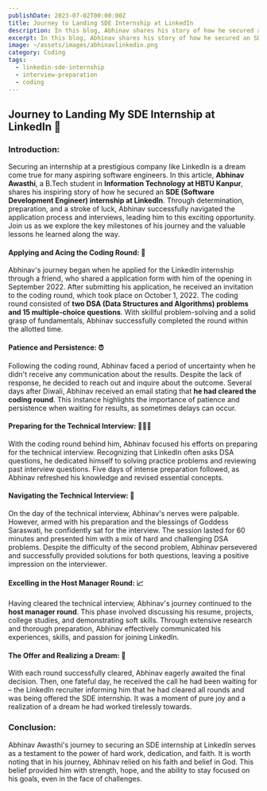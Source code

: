 ```yaml
---
publishDate: 2023-07-02T00:00:00Z
title: Journey to Landing SDE Internship at LinkedIn
description: In this blog, Abhinav shares his story of how he secured an SDE (Software Development Engineer) internship at LinkedIn.
excerpt: In this blog, Abhinav shares his story of how he secured an SDE (Software Development Engineer) internship at LinkedIn.
image: ~/assets/images/abhinavlinkedin.png
category: Coding
tags:
  - linkedin-sde-internship
  - interview-preparation
  - coding
---
```


## **Journey to Landing My SDE Internship at LinkedIn** 🚀

### **Introduction:** 
Securing an internship at a prestigious company like LinkedIn is a dream come true for many aspiring software engineers. In this article, **Abhinav Awasthi**, a B.Tech student in **Information Technology at HBTU Kanpur**, shares his inspiring story of how he secured an **SDE (Software Development Engineer) internship at LinkedIn**. Through determination, preparation, and a stroke of luck, Abhinav successfully navigated the application process and interviews, leading him to this exciting opportunity. Join us as we explore the key milestones of his journey and the valuable lessons he learned along the way.

#### **Applying and Acing the Coding Round:** 🎯
Abhinav's journey began when he applied for the LinkedIn internship through a friend, who shared a application form with him of the opening in September 2022. After submitting his application, he received an invitation to the coding round, which took place on October 1, 2022. The coding round consisted of **two DSA (Data Structures and Algorithms) problems and 15 multiple-choice questions**. With skillful problem-solving and a solid grasp of fundamentals, Abhinav successfully completed the round within the allotted time.

#### **Patience and Persistence: ⏰**
Following the coding round, Abhinav faced a period of uncertainty when he didn't receive any communication about the results. Despite the lack of response, he decided to reach out and inquire about the outcome. Several days after Diwali, Abhinav received an email stating that **he had cleared the coding round**. This instance highlights the importance of patience and persistence when waiting for results, as sometimes delays can occur.

#### **Preparing for the Technical Interview: 👨🏻‍💻**
With the coding round behind him, Abhinav focused his efforts on preparing for the technical interview. Recognizing that LinkedIn often asks DSA questions, he dedicated himself to solving practice problems and reviewing past interview questions. Five days of intense preparation followed, as Abhinav refreshed his knowledge and revised essential concepts.

#### **Navigating the Technical Interview: 💯**
On the day of the technical interview, Abhinav's nerves were palpable. However, armed with his preparation and the blessings of Goddess Saraswati, he confidently sat for the interview. The session lasted for 60 minutes and presented him with a mix of hard and challenging DSA problems. Despite the difficulty of the second problem, Abhinav persevered and successfully provided solutions for both questions, leaving a positive impression on the interviewer.

#### **Excelling in the Host Manager Round: 📈**
Having cleared the technical interview, Abhinav's journey continued to the **host manager round**. This phase involved discussing his resume, projects, college studies, and demonstrating soft skills. Through extensive research and thorough preparation, Abhinav effectively communicated his experiences, skills, and passion for joining LinkedIn.

#### **The Offer and Realizing a Dream: 🎉**
With each round successfully cleared, Abhinav eagerly awaited the final decision. Then, one fateful day, he received the call he had been waiting for – the LinkedIn recruiter informing him that he had cleared all rounds and was being offered the SDE internship. It was a moment of pure joy and a realization of a dream he had worked tirelessly towards.

### **Conclusion:**
Abhinav Awasthi's journey to securing an SDE internship at LinkedIn serves as a testament to the power of hard work, dedication, and faith. It is worth noting that in his journey, Abhinav relied on his faith and belief in God. This belief provided him with strength, hope, and the ability to stay focused on his goals, even in the face of challenges.

